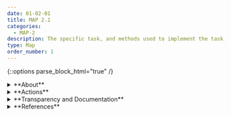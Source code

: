```yaml
---
date: 01-02-01
title: MAP 2.1
categories:
  - MAP-2
description: The specific task, and methods used to implement the task, that the AI system will support is defined (e.g., classifiers, generative models, recommenders, etc.). 
type: Map
order_number: 1
---
```



{::options parse_block_html="true" /}


<details>
<summary markdown="span">**About**</summary>
<br>
AI actors should define the technical learning or decision-making task an AI system is designed to accomplish, along with the benefits that the system will provide. The clearer and narrower the task definition, the easier it is to map its benefits and risks, leading to more fulsome risk management.

</details>

<details>
<summary markdown="span">**Actions**</summary>

* Define and document AI system existing and potential learning task(s) along with known assumptions and limitations.

</details>

<details>
<summary markdown="span">**Transparency and Documentation**</summary>
<br>
**Organizations can document the following:**

- To what extent has the entity clearly defined technical specifications and requirements for the AI system?
- To what extent has the entity documented the AI system’s development, testing methodology, metrics, and performance outcomes?
- How do the technical specifications and requirements align with the AI system’s goals and objectives?
- Did your organization implement accountability-based practices in data management and protection (e.g. the PDPA and OECD Privacy Principles)?
- How are outputs marked to clearly show that they came from an AI?

**AI Transparency Resources:**

- Datasheets for Datasets
- WEF Model AI Governance Framework Assessment 2020
- Companion to the Model AI Governance Framework- 2020
- ATARC Model Transparency Assessment (WD) – 2020
- Transparency in Artificial Intelligence - S. Larsson and F. Heintz – 2020

</details>

<details>
<summary markdown="span">**References**</summary>    
<br>
Leong, Brenda (2020). The Spectrum of Artificial Intelligence - An Infographic Tool. Future of Privacy Forum. [URL](https://fpf.org/blog/the-spectrum-of-artificial-intelligence-an-infographic-tool/)

Brownlee, Jason (2020). A Tour of Machine Learning Algorithms. Machine Learning Mastery. [URL](https://machinelearningmastery.com/a-tour-of-machine-learning-algorithms/)

</details>

